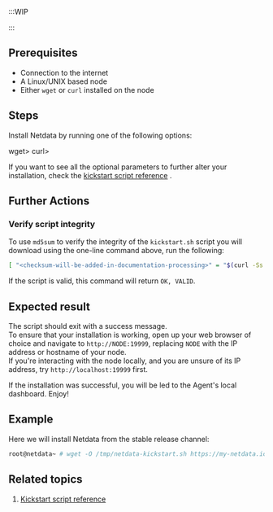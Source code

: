 <!--
title: "Linux/Unix based deployments-(manual)"
sidebar_label: "Linux/unix based deployments-(manual)"
custom_edit_url: "https://github.com/netdata/netdata/blob/master/docs/getting-started/installation/single-node-deployment-(manual).md"
sidebar_position: "4"
learn_status: "Published"
learn_topic_type: "Getting started"
learn_rel_path: "Getting started/Installation"
learn_docs_purpose: "Instructions on deploying Netdata in core supported platforms+static builds."
-->

:::WIP

:::

## Prerequisites

- Connection to the internet
- A Linux/UNIX based node
- Either `wget` or `curl` installed on the node

## Steps

Install Netdata by running one of the following options:

<Tabs>
<TabItem value="wget" label=<code>wget</code>>

<OneLineInstallWget/>

</TabItem>
<TabItem value="curl" label=<code>curl</code>>

<OneLineInstallCurl/>

</TabItem>
</Tabs>

If you want to see all the optional parameters to further alter your installation, check
the [kickstart script reference](https://github.com/netdata/netdata/blob/master/packaging/installer/methods/kickstart.md)
.

## Further Actions

### Verify script integrity

To use `md5sum` to verify the integrity of the `kickstart.sh` script you will download using the one-line command above,
run the following:

```bash
[ "<checksum-will-be-added-in-documentation-processing>" = "$(curl -Ss https://my-netdata.io/kickstart.sh | md5sum | cut -d ' ' -f 1)" ] && echo "OK, VALID" || echo "FAILED, INVALID"
```

If the script is valid, this command will return `OK, VALID`.

## Expected result

The script should exit with a success message.  
To ensure that your installation is working, open up your web browser of choice and navigate to `http://NODE:19999`,
replacing `NODE` with the IP address or hostname of your node.  
If you're interacting with the node locally, and you are unsure of its IP address, try `http://localhost:19999` first.

If the installation was successful, you will be led to the Agent's local dashboard. Enjoy!

## Example

Here we will install Netdata from the stable release channel:

```bash
root@netdata~ # wget -O /tmp/netdata-kickstart.sh https://my-netdata.io/kickstart.sh && sh /tmp/netdata-kickstart.sh --stable-channel
```

## Related topics

1. [Kickstart script reference](https://github.com/netdata/netdata/blob/master/packaging/installer/methods/kickstart.md)
